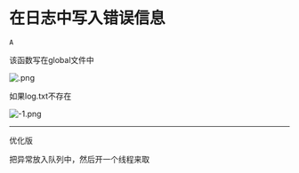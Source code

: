 # 在日志中写入错误信息

`A`

该函数写在global文件中

![.png](image/.png)

如果log.txt不存在

![-1.png](image/-1.png)

---

优化版

把异常放入队列中，然后开一个线程来取
